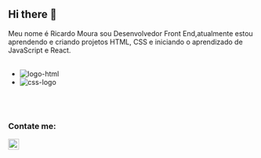 ## Hi there 👋

Meu nome é Ricardo Moura sou Desenvolvedor Front End,atualmente estou aprendendo e criando projetos HTML, CSS e iniciando o aprendizado de JavaScript e React.
<br>
<br>

- <img src="https://img.shields.io/badge/HTML5-E34F26?style=for-the-badge&logo=html5&logoColor=white" alt="logo-html"/>
- <img src="https://img.shields.io/badge/CSS3-1572B6?style=for-the-badge&logo=css3&logoColor=white" alt="css-logo"/>
<br>
<br>

### Contate me:

<a href="linkedin.com/in/ricardo-moura-861a87b3">
<img align="left" alt=LinkedIn" width="22px" src="https://cdn.jsdelivr.net/npm/simple-icons@v3/icons/linkedin.svg" />
